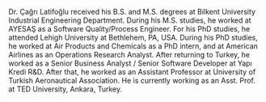 Dr. Çağrı Latifoğlu received his B.S. and M.S. degrees at Bilkent University Industrial Engineering Department. During his M.S. studies, he worked at AYESAŞ as a Software Quality/Process Engineer. For his PhD studies, he attended Lehigh University at Bethlehem, PA, USA. During his PhD studies, he worked at Air Products and Chemicals as a PhD intern, and at American Airlines as an Operations Research Analyst.  After returning to Turkey, he worked as a Senior Business Analyst / Senior Software Developer at Yapı Kredi R&D. After that, he worked as an Assistant Professor at University of Turkish Aeronautical Association. He is currently working as an Asst. Prof. at TED University, Ankara, Turkey.
